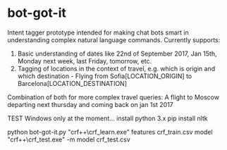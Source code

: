 # bot-got-it
Intent tagger prototype intended for making chat bots smart in understanding complex natural language commands.
Currently supports:
1. Basic understanding of dates like 22nd of September 2017, Jan 15th, Monday next week, last Friday, tomorrow, etc.
2. Tagging of locations in the context of travel, e.g. which is origin and which destination - Flying from Sofia[LOCATION_ORIGIN] to Barcelona[LOCATION_DESTINATION]

Combination of both for more complex travel queries: A flight to Moscow departing next thursday and coming back on jan 1st 2017

TEST
Windows only at the moment...
install python 3.x
pip install nltk

python bot-got-it.py
"crf++\crf_learn.exe" features crf_train.csv model
"crf++\crf_test.exe" -m model crf_test.csv

